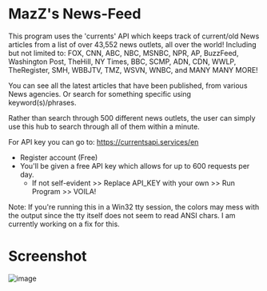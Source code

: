 # MazZ's News-Feed
This program uses the 'currents' API which keeps track of current/old News articles from a list of over 43,552 news outlets, all over the world! Including but not limited to: FOX, CNN, ABC, NBC, MSNBC, NPR, AP, BuzzFeed, Washington Post, TheHill, NY Times, BBC, SCMP, ADN, CDN, WWLP, TheRegister, SMH, WBBJTV, TMZ, WSVN, WNBC, and MANY MANY MORE!

You can see all the latest articles that have been published, from various News agencies. Or search for something 
specific using keyword(s)/phrases. 

Rather than search through 500 different news outlets, the user can simply use this hub to search through all of them
within a minute.

For API key you can go to: 
https://currentsapi.services/en
- Register account (Free)
- You'll be given a free API key which allows for up to 600 requests per day.
    - If not self-evident >> Replace API_KEY with your own >> Run Program >> VOILA!
    
Note:
If you're running this in a Win32 tty session, the colors may mess with the output since the tty itself does not seem to
read ANSI chars. I am currently working on a fix for this.


# Screenshot
![image](https://user-images.githubusercontent.com/22335730/221451597-86b6346c-99ee-4e48-9868-4233b94b31ff.png)
